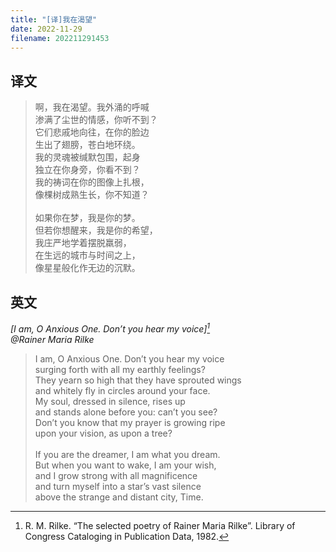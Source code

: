 ```yaml
---
title: "[译]我在渴望"
date: 2022-11-29
filename: 202211291453
---
```


## 译文

>啊，我在渴望。我外涌的呼喊\
渗满了尘世的情感，你听不到？\
它们悲戚地向往，在你的脸边\
生出了翅膀，苍白地环绕。\
我的灵魂被缄默包围，起身\
独立在你身旁，你看不到？\
我的祷词在你的图像上扎根，\
像棵树成熟生长，你不知道？\
<br>如果你在梦，我是你的梦。\
但若你想醒来，我是你的希望，\
我庄严地学着摆脱羸弱，\
在生远的城市与时间之上，\
像星星般化作无边的沉默。

## 英文

*[I am, O Anxious One. Don’t you hear my voice][^1]\
@Rainer Maria Rilke*

>I am, O Anxious One. Don’t you hear my voice\
surging forth with all my earthly feelings?\
They yearn so high that they have sprouted wings\
and whitely fly in circles around your face.\
My soul, dressed in silence, rises up\
and stands alone before you: can’t you see?\
Don’t you know that my prayer is growing ripe\
upon your vision, as upon a tree?\
<br>If you are the dreamer, I am what you dream.\
But when you want to wake, I am your wish,\
and I grow strong with all magnificence\
and turn myself into a star’s vast silence\
above the strange and distant city, Time.

[^1]: R. M. Rilke. “The selected poetry of Rainer Maria Rilke”. Library of Congress Cataloging in Publication Data, 1982.